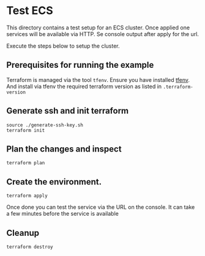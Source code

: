 # Test ECS

This directory contains a test setup for an ECS cluster. Once applied one services will be available via HTTP. Se console output after apply for the url.

Execute the steps below to setup the cluster.

## Prerequisites for running the example
Terraform is managed via the tool `tfenv`. Ensure you have installed [tfenv](https://github.com/kamatama41/tfenv). And install via tfenv the required terraform version as listed in `.terraform-version`

## Generate ssh and init terraform

```
source ./generate-ssh-key.sh
terraform init

```

## Plan the changes and inspect

```
terraform plan
```

## Create the environment.

```
terraform apply
```

Once done you can test the service via the URL on the console. It can take a few minutes before the service is available


## Cleanup

```
terraform destroy
```

